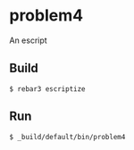 problem4
=====

An escript

Build
-----

    $ rebar3 escriptize

Run
---

    $ _build/default/bin/problem4
